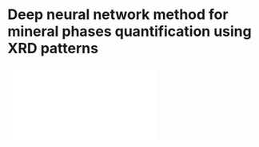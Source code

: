 # Deep neural network method for mineral phases quantification using XRD patterns

![result-gif1](./figures/abstract.pdf)
